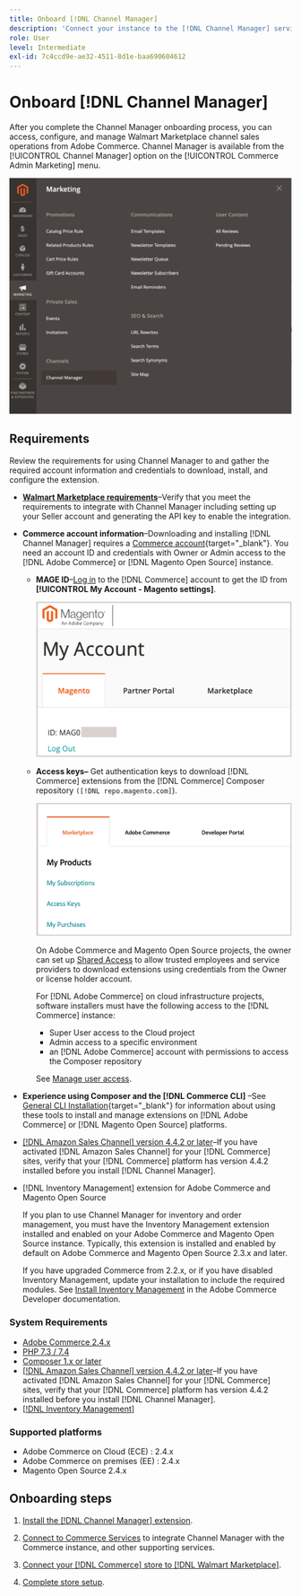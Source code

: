 ```yaml
---
title: Onboard [!DNL Channel Manager]
description: 'Connect your instance to the [!DNL Channel Manager] service by completing a few onboarding steps.'
role: User
level: Intermediate
exl-id: 7c4ccd9e-ae32-4511-8d1e-baa690604612
---
```


# Onboard [!DNL Channel Manager]

After you complete the Channel Manager onboarding process, you can access, configure, and manage Walmart Marketplace channel sales operations from Adobe Commerce. Channel Manager is available from the [!UICONTROL Channel Manager] option on the [!UICONTROL Commerce Admin Marketing] menu.

![[!DNL Channel Manager] option in Admin view](assets/channel-manager-admin-view.png)

## Requirements

Review the requirements for using Channel Manager to and gather the required account information and credentials to download, install, and configure the extension. 

-  **[Walmart Marketplace requirements](walmart-requirements.md)**–Verify that you meet the requirements to integrate with Channel Manager including setting up your Seller account and generating the API key to enable the integration.

- **Commerce account information**–Downloading and installing [!DNL Channel Manager] requires a [Commerce account](https://docs.magento.com/user-guide/magento/magento-account.html){target="_blank"}. You need an account ID and credentials with Owner or Admin access to the [!DNL Adobe Commerce] or [!DNL Magento Open Source] instance.

  - **MAGE ID**–[Log in](https://account.magento.com/customer/account/login/) to the [!DNL Commerce] account to get the ID from **[!UICONTROL My Account - Magento settings]**.

     ![[!DNL MAGEID] on [!DNL Commerce] account settings](assets/mageid-my-commerce-account.png) 

  - **Access keys–** Get authentication keys to download [!DNL Commerce] extensions from the [!DNL Commerce] Composer repository `([!DNL repo.magento.com]`).

    ![[!UICONTROL Commerce Marketplace access keys]](assets/commerce-marketplace-access-keys.png)

    On Adobe Commerce and Magento Open Source projects, the owner can set up [Shared Access](https://docs.magento.com/user-guide/magento/magento-account-share.html) to allow trusted employees and service providers to download extensions using credentials from the Owner or license holder account.

    For [!DNL Adobe Commerce] on cloud infrastructure projects, software installers must have the following access to the [!DNL Commerce] instance:

    - Super User access to the Cloud project
    - Admin access to a specific environment
    - an [!DNL Adobe Commerce] account with permissions to access the Composer repository
    
    See [Manage user access](https://devdocs.magento.com/cloud/project/user-admin.html).

- **Experience using Composer and the [!DNL Commerce CLI]** –See [General CLI Installation](https://devdocs.magento.com/extensions/install/){target="_blank"} for information about using these tools to install and manage extensions on [!DNL Adobe Commerce] or [!DNL Magento Open Source] platforms.

- [[!DNL Amazon Sales Channel] version 4.4.2 or later](https://experienceleague.adobe.com/docs/commerce-channels/amazon/release-notes.html)–If you have activated [!DNL Amazon Sales Channel] for your [!DNL Commerce] sites, verify that your [!DNL Commerce] platform has version 4.4.2 installed before you install [!DNL Channel Manager].

- [!DNL Inventory Management] extension for Adobe Commerce and Magento Open Source

   If you plan to use Channel Manager for inventory and order management, you must have the Inventory Management extension installed and enabled on your Adobe Commerce and Magento Open Source instance. Typically, this extension is installed and enabled by default on Adobe Commerce and Magento Open Source 2.3.x and later.
   
   If you have upgraded Commerce from 2.2.x, or if you have disabled Inventory Management, update your installation to include the required modules. See [Install Inventory Management](https://devdocs.magento.com/extensions/inventory-management/) in the Adobe Commerce Developer documentation.

### System Requirements

- [Adobe Commerce 2.4.x](https://devdocs.magento.com/release/released-versions.html)
- [PHP 7.3 / 7.4](https://devdocs.magento.com/guides/v2.4/install-gde/prereq/php-settings.html)
- [Composer 1.x or later](https://devdocs.magento.com/cloud/reference/cloud-composer.html)
- [[!DNL Amazon Sales Channel] version 4.4.2 or later](https://experienceleague.adobe.com/docs/commerce-channels/amazon/release-notes.html)–If you have activated [!DNL Amazon Sales Channel] for your [!DNL Commerce] sites, verify that your [!DNL Commerce] platform has version 4.4.2 installed before you install [!DNL Channel Manager].
- [[!DNL Inventory Management]](https://devdocs.magento.com/extensions/inventory-management/) 

### Supported platforms

- Adobe Commerce on Cloud (ECE) : 2.4.x
- Adobe Commerce on premises (EE) : 2.4.x
- Magento Open Source 2.4.x

## Onboarding steps

1. [Install the [!DNL Channel Manager] extension](install.md).

1. [Connect to Commerce Services](connect.md) to integrate Channel Manager with the Commerce instance, and other supporting services.

1. [Connect your [!DNL Commerce] store to [!DNL Walmart Marketplace]](connect-marketplace.md).

1. [Complete store setup](complete-sales-channel-store-setup.md).
